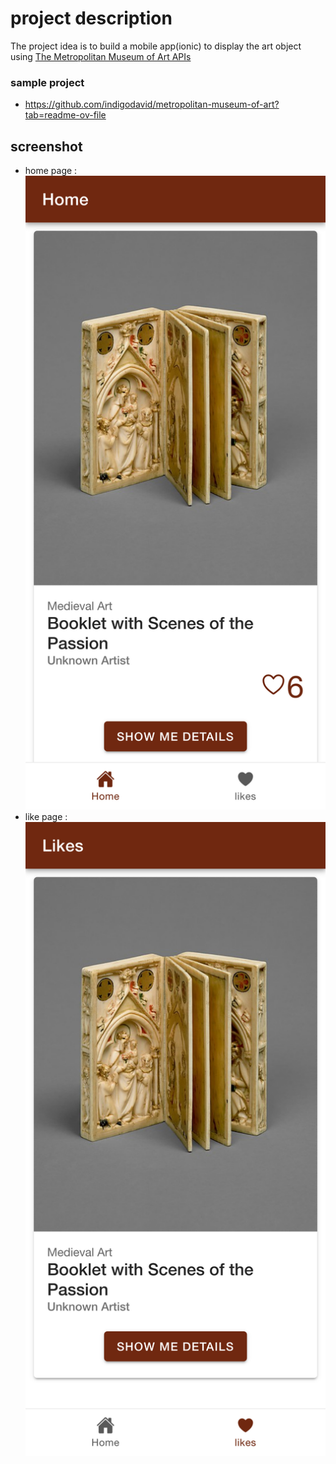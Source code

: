 # project description 

The project idea is to build a mobile app(ionic) to display the art object using [The Metropolitan Museum of Art APIs](https://metmuseum.github.io/)

### sample project 
-  https://github.com/indigodavid/metropolitan-museum-of-art?tab=readme-ov-file

## screenshot 
- home page :
![homePage](src/assets/screenshot/image.png)
- like page :
![likePage](src/assets/screenshot/image2.png)
